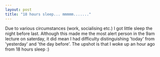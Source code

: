 ```yaml
---
layout: post
title: "18 hours sleep... mmmmm......."
---
```

Due to various circumstances (work, socialising etc.) I got little sleep the
night before last. Although this made me the most alert person in the 9am
lecture on saterday, it did mean I had difficulty distinguishing 'today' from
'yesterday' and 'the day before'. The upshot is that I woke up an hour ago
from 18 hours sleep :)
